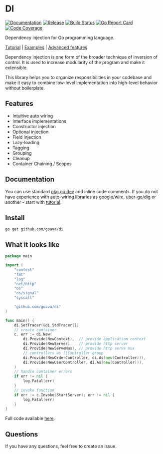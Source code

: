 DI
===

[![Documentation](https://img.shields.io/badge/godoc-reference-blue.svg?color=24B898&style=for-the-badge&logo=go&logoColor=ffffff)](https://pkg.go.dev/github.com/goava/di)
[![Release](https://img.shields.io/github/tag/goava/di.svg?label=release&color=24B898&logo=github&style=for-the-badge)](https://github.com/goava/di/releases/latest)
[![Build Status](https://img.shields.io/travis/goava/di.svg?style=for-the-badge&logo=travis)](https://travis-ci.org/goava/di)
[![Go Report Card](https://img.shields.io/badge/go%20report-A%2B-green?style=for-the-badge)](https://goreportcard.com/report/github.com/goava/di)
[![Code Coverage](https://img.shields.io/codecov/c/github/goava/di.svg?style=for-the-badge&logo=codecov)](https://codecov.io/gh/goava/di)

Dependency injection for Go programming language.

[Tutorial](./docs/tutorial.md) | [Examples](./_examples) |
[Advanced features](./docs/advanced.md)

Dependency injection is one form of the broader technique of inversion
of control. It is used to increase modularity of the program and make it
extensible.

This library helps you to organize responsibilities in your codebase and
make it easy to combine low-level implementation into high-level
behavior without boilerplate.

## Features

- Intuitive auto wiring
- Interface implementations
- Constructor injection
- Optional injection
- Field injection
- Lazy-loading
- Tagging
- Grouping
- Cleanup
- Container Chaining / Scopes

## Documentation

You can use standard
[pkg.go.dev](https://pkg.go.dev/github.com/goava/di) and inline code
comments. If you do not have experience with auto-wiring libraries as
[google/wire](https://github.com/google/wire),
[uber-go/dig](https://github.com/uber-go/dig) or another - start with
[tutorial](./docs/tutorial.md).

## Install

```shell
go get github.com/goava/di
```

## What it looks like

```go
package main

import (
	"context"
	"fmt"
	"log"
	"net/http"
	"os"
	"os/signal"
	"syscall"

	"github.com/goava/di"
)

func main() {
	di.SetTracer(&di.StdTracer{})
	// create container
	c, err := di.New(
		di.Provide(NewContext),  // provide application context
		di.Provide(NewServer),   // provide http server
		di.Provide(NewServeMux), // provide http serve mux
		// controllers as []Controller group
		di.Provide(NewOrderController, di.As(new(Controller))),
		di.Provide(NewUserController, di.As(new(Controller))),
	)
	// handle container errors
	if err != nil {
		log.Fatal(err)
	}
	// invoke function
	if err := c.Invoke(StartServer); err != nil {
		log.Fatal(err)
	}
}
```

Full code available [here](./_examples/tutorial/main.go).

## Questions

If you have any questions, feel free to create an issue.
